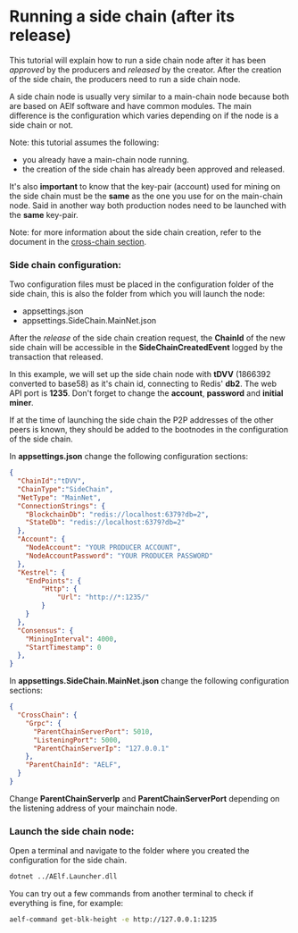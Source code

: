 # Running a side chain (after its release)

This tutorial will explain how to run a side chain node after it has been *approved* by the producers and *released* by the creator. After the creation of the side chain, the producers need to run a side chain node.

A side chain node is usually very similar to a main-chain node because both are based on AElf software and have common modules. The main difference is the configuration which varies depending on if the node is a side chain or not.

Note: this tutorial assumes the following:
- you already have a main-chain node running.
- the creation of the side chain has already been approved and released.

It's also **important** to know that the key-pair (account) used for mining on the side chain must be the **same** as the one you use for on the main-chain node. Said in another way both production nodes need to be launched with the **same** key-pair.

Note: for more information about the side chain creation, refer to the document in the [cross-chain section](../request-new-side-chain.md).

### Side chain configuration:

Two configuration files must be placed in the configuration folder of the side chain, this is also the folder from which you will launch the node:
- appsettings.json
- appsettings.SideChain.MainNet.json

After the *release* of the side chain creation request, the **ChainId** of the new side chain will be accessible in the **SideChainCreatedEvent** logged by the transaction that released.

In this example, we will set up the side chain node with **tDVV** (1866392 converted to base58) as it's chain id, connecting to Redis' **db2**. The web API port is **1235**. Don't forget to change the **account**, **password** and **initial miner**.

If at the time of launching the side chain the P2P addresses of the other peers is known, they should be added to the bootnodes in the configuration of the side chain.

In **appsettings.json** change the following configuration sections:

```json
{
  "ChainId":"tDVV",
  "ChainType":"SideChain",
  "NetType": "MainNet",
  "ConnectionStrings": {
    "BlockchainDb": "redis://localhost:6379?db=2",
    "StateDb": "redis://localhost:6379?db=2"
  },
  "Account": {
    "NodeAccount": "YOUR PRODUCER ACCOUNT",
    "NodeAccountPassword": "YOUR PRODUCER PASSWORD"
  },
  "Kestrel": {
    "EndPoints": {
        "Http": {
            "Url": "http://*:1235/"
        }
    }
  },
  "Consensus": {
    "MiningInterval": 4000,
    "StartTimestamp": 0
  },
}
```

In **appsettings.SideChain.MainNet.json** change the following configuration sections:

```json
{
  "CrossChain": {
    "Grpc": {
      "ParentChainServerPort": 5010,
      "ListeningPort": 5000,
      "ParentChainServerIp": "127.0.0.1"
    },
    "ParentChainId": "AELF",
  }
}
```

Change **ParentChainServerIp** and **ParentChainServerPort** depending on the listening address of your mainchain node.

### Launch the side chain node:

Open a terminal and navigate to the folder where you created the configuration for the side chain.

```bash
dotnet ../AElf.Launcher.dll
```

You can try out a few commands from another terminal to check if everything is fine, for example:

```bash
aelf-command get-blk-height -e http://127.0.0.1:1235
```